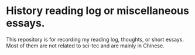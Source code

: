 # History reading log or miscellaneous essays.
This repository is for recording my reading log, thoughts, or short essays. Most of them are not related to sci-tec and are mainly in Chinese.
